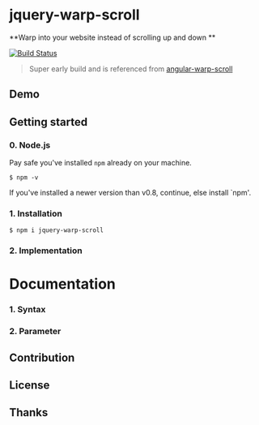 # jquery-warp-scroll

**Warp into your website  instead of scrolling up and down **

[![Build Status](https://travis-ci.org/nextlevelshit/jquery-warp-scroll.svg?branch=master)](https://travis-ci.org/nextlevelshit/jquery-warp-scroll)

> Super early build and is referenced from [angular-warp-scroll](//github.com/nextlevelshit/angular-warp-scroll)

## Demo

## Getting started

### 0. Node.js

Pay safe you've installed `npm` already on your machine.

```
$ npm -v
```

If you've installed a newer version than v0.8, continue, else install `npm'.

### 1. Installation

```
$ npm i jquery-warp-scroll
```

### 2. Implementation

# Documentation

### 1. Syntax

### 2. Parameter

## Contribution

## License

## Thanks
